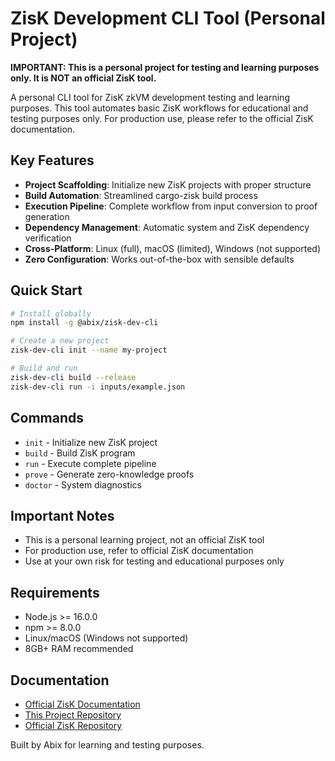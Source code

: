 # ZisK Development CLI Tool (Personal Project)

**IMPORTANT: This is a personal project for testing and learning purposes only. It is NOT an official ZisK tool.**

A personal CLI tool for ZisK zkVM development testing and learning purposes. This tool automates basic ZisK workflows for educational and testing purposes only. For production use, please refer to the official ZisK documentation.

## Key Features

- **Project Scaffolding**: Initialize new ZisK projects with proper structure
- **Build Automation**: Streamlined cargo-zisk build process
- **Execution Pipeline**: Complete workflow from input conversion to proof generation
- **Dependency Management**: Automatic system and ZisK dependency verification
- **Cross-Platform**: Linux (full), macOS (limited), Windows (not supported)
- **Zero Configuration**: Works out-of-the-box with sensible defaults

## Quick Start

```bash
# Install globally
npm install -g @abix/zisk-dev-cli

# Create a new project
zisk-dev-cli init --name my-project

# Build and run
zisk-dev-cli build --release
zisk-dev-cli run -i inputs/example.json
```

## Commands

- `init` - Initialize new ZisK project
- `build` - Build ZisK program
- `run` - Execute complete pipeline
- `prove` - Generate zero-knowledge proofs
- `doctor` - System diagnostics

## Important Notes

- This is a personal learning project, not an official ZisK tool
- For production use, refer to official ZisK documentation
- Use at your own risk for testing and educational purposes only

## Requirements

- Node.js >= 16.0.0
- npm >= 8.0.0
- Linux/macOS (Windows not supported)
- 8GB+ RAM recommended

## Documentation

- [Official ZisK Documentation](https://0xpolygonhermez.github.io/zisk/)
- [This Project Repository](https://github.com/abix/zisk-dev-cli)
- [Official ZisK Repository](https://github.com/0xPolygonHermez/zisk)

Built by Abix for learning and testing purposes.
